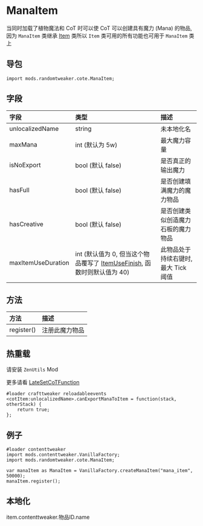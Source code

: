 # ManaItem

当同时加载了植物魔法和 CoT 时可以使 CoT 可以创建具有魔力 (Mana) 的物品, 因为 `ManaItem`
类继承 [Item](https://docs.blamejared.com/1.12/en/Mods/ContentTweaker/Vanilla/Creatable_Content/Item/)
类所以 `Item` 类可用的所有功能也可用于 `ManaItem` 类上

## 导包

```zenscrtpt
import mods.randomtweaker.cote.ManaItem;
```

## 字段

| 字段 | 类型 | 描述 |
| :--------- | :--------- | :--------- |
| unlocalizedName | string | 未本地化名 |
| maxMana | int (默认为 5w) | 最大魔力容量 |
| isNoExport | bool (默认 false) | 是否真正的输出魔力 |
| hasFull | bool (默认 false) | 是否创建填满魔力的魔力物品 |
| hasCreative | bool (默认 false) | 是否创建类似创造魔力石板的魔力物品 |
| maxItemUseDuration | int (默认值为 0, 但当这个物品覆写了 [ItemUseFinish](https://docs.blamejared.com/1.12/en/Mods/ContentTweaker/Vanilla/Advanced_Functionality/Functions/IItemUseFinish/), 函数时则默认值为 40) | 此物品处于持续右键时, 最大 Tick 阈值 |

## 方法

| 方法 | 描述 |
| :------ | :------ |
| register() | 注册此魔力物品 |

## 热重载

请安装 `ZenUtils` Mod

更多请看 [LateSetCoTFunction](https://github.com/friendlyhj/ZenUtils/wiki/LateSetCoTFunction)

```zenscript
#loader crafttweaker reloadableevents
<cotItem:unlocalizedName>.canExportManaToItem = function(stack, otherStack) {
    return true;
};
```

## 例子

```zenscript
#loader contenttweaker
import mods.contenttweaker.VanillaFactory;
import mods.randomtweaker.cote.ManaItem;

var manaItem as ManaItem = VanillaFactory.createManaItem("mana_item", 50000);
manaItem.register();
```

## 本地化

item.contenttweaker.物品ID.name
